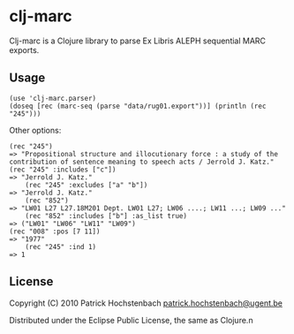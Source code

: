 # clj-marc

Clj-marc is a Clojure library to parse Ex Libris ALEPH sequential MARC exports.

## Usage

	(use 'clj-marc.parser)
	(doseq [rec (marc-seq (parse "data/rug01.export"))] (println (rec "245")))

Other options:

	(rec "245")  
	=> "Propositional structure and illocutionary force : a study of the contribution of sentence meaning to speech acts / Jerrold J. Katz."
	(rec "245" :includes ["c"]) 
	=> "Jerrold J. Katz."
        (rec "245" :excludes ["a" "b"]) 
	=> "Jerrold J. Katz."
        (rec "852") 
	=> "LW01 L27 L27.18M201 Dept. LW01 L27; LW06 ....; LW11 ...; LW09 ..."
        (rec "852" :includes ["b"] :as_list true) 
	=> ("LW01" "LW06" "LW11" "LW09")
	(rec "008" :pos [7 11]) 
	=> "1977"
        (rec "245" :ind 1)
	=> 1

## License

Copyright (C) 2010 Patrick Hochstenbach <patrick.hochstenbach@ugent.be>

Distributed under the Eclipse Public License, the same as Clojure.n
